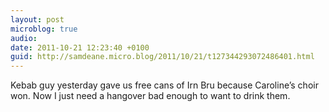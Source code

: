 ```yaml
---
layout: post
microblog: true
audio: 
date: 2011-10-21 12:23:40 +0100
guid: http://samdeane.micro.blog/2011/10/21/t127344293072486401.html
---
```

Kebab guy yesterday gave us free cans of Irn Bru because Caroline’s choir won. Now I just need a hangover bad enough to want to drink them.
